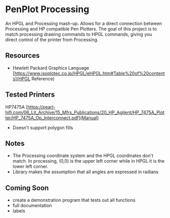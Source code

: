 # PenPlot Processing
An HPGL and Processing mash-up. Allows for a direct connection between Processing and HP compatible Pen Plotters. The goal of this project is to match processing drawing commands to HPGL commands, giving you direct control of the printer from Processing.

## Resources 
- Hewlett Packard Graphics Language [https://www.isoplotec.co.jp/HPGL/eHPGL.htm#Table%20of%20contents](HPGL Reference)

## Tested Printers
HP7475A
[https://pearl-hifi.com/06_Lit_Archive/15_Mfrs_Publications/20_HP_Agilent/HP_7475A_Plotter/HP_7475A_Op_Interconnect.pdf](Manual)
* Doesn't support polygon fills

## Notes
- The Processing coordinate system and the HPGL coordinates don't match. In processing, (0,0) is the upper left corner while in HPGL it is the lower left corner.  
- Library makes the assumption that all angles are expressed in radians

## Coming Soon 
- create a demonstration program that tests out all functions
- full documentation 
- labels 
 
  
